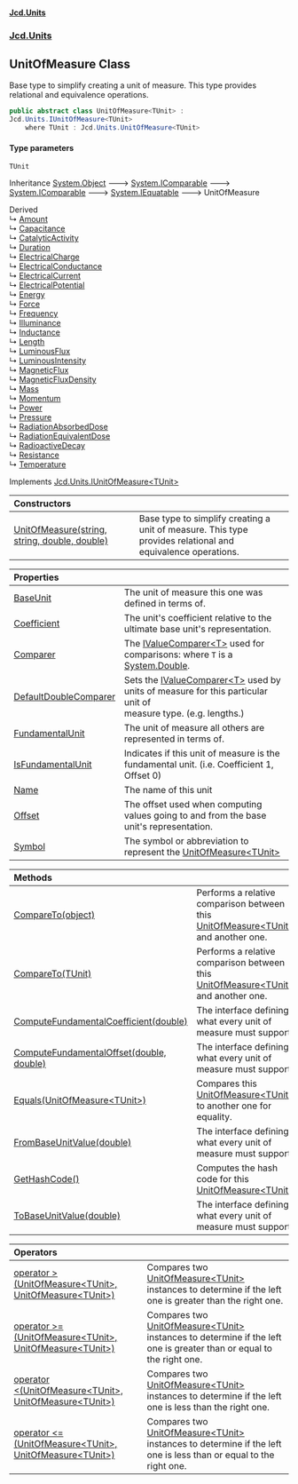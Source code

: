 #### [Jcd.Units](index.md 'index')
### [Jcd.Units](Jcd.Units.md 'Jcd.Units')

## UnitOfMeasure<TUnit> Class

Base type to simplify creating a unit of measure. This type provides relational and equivalence operations.

```csharp
public abstract class UnitOfMeasure<TUnit> :
Jcd.Units.IUnitOfMeasure<TUnit>
    where TUnit : Jcd.Units.UnitOfMeasure<TUnit>
```
#### Type parameters

<a name='Jcd.Units.UnitOfMeasure_TUnit_.TUnit'></a>

`TUnit`

Inheritance [System.Object](https://docs.microsoft.com/en-us/dotnet/api/System.Object 'System.Object') &#129106; [System.IComparable](https://docs.microsoft.com/en-us/dotnet/api/System.IComparable 'System.IComparable') &#129106; [System.IComparable](https://docs.microsoft.com/en-us/dotnet/api/System.IComparable 'System.IComparable') &#129106; [System.IEquatable](https://docs.microsoft.com/en-us/dotnet/api/System.IEquatable 'System.IEquatable') &#129106; UnitOfMeasure<TUnit>

Derived  
&#8627; [Amount](Jcd.Units.UnitTypes.Amount.md 'Jcd.Units.UnitTypes.Amount')  
&#8627; [Capacitance](Jcd.Units.UnitTypes.Capacitance.md 'Jcd.Units.UnitTypes.Capacitance')  
&#8627; [CatalyticActivity](Jcd.Units.UnitTypes.CatalyticActivity.md 'Jcd.Units.UnitTypes.CatalyticActivity')  
&#8627; [Duration](Jcd.Units.UnitTypes.Duration.md 'Jcd.Units.UnitTypes.Duration')  
&#8627; [ElectricalCharge](Jcd.Units.UnitTypes.ElectricalCharge.md 'Jcd.Units.UnitTypes.ElectricalCharge')  
&#8627; [ElectricalConductance](Jcd.Units.UnitTypes.ElectricalConductance.md 'Jcd.Units.UnitTypes.ElectricalConductance')  
&#8627; [ElectricalCurrent](Jcd.Units.UnitTypes.ElectricalCurrent.md 'Jcd.Units.UnitTypes.ElectricalCurrent')  
&#8627; [ElectricalPotential](Jcd.Units.UnitTypes.ElectricalPotential.md 'Jcd.Units.UnitTypes.ElectricalPotential')  
&#8627; [Energy](Jcd.Units.UnitTypes.Energy.md 'Jcd.Units.UnitTypes.Energy')  
&#8627; [Force](Jcd.Units.UnitTypes.Force.md 'Jcd.Units.UnitTypes.Force')  
&#8627; [Frequency](Jcd.Units.UnitTypes.Frequency.md 'Jcd.Units.UnitTypes.Frequency')  
&#8627; [Illuminance](Jcd.Units.UnitTypes.Illuminance.md 'Jcd.Units.UnitTypes.Illuminance')  
&#8627; [Inductance](Jcd.Units.UnitTypes.Inductance.md 'Jcd.Units.UnitTypes.Inductance')  
&#8627; [Length](Jcd.Units.UnitTypes.Length.md 'Jcd.Units.UnitTypes.Length')  
&#8627; [LuminousFlux](Jcd.Units.UnitTypes.LuminousFlux.md 'Jcd.Units.UnitTypes.LuminousFlux')  
&#8627; [LuminousIntensity](Jcd.Units.UnitTypes.LuminousIntensity.md 'Jcd.Units.UnitTypes.LuminousIntensity')  
&#8627; [MagneticFlux](Jcd.Units.UnitTypes.MagneticFlux.md 'Jcd.Units.UnitTypes.MagneticFlux')  
&#8627; [MagneticFluxDensity](Jcd.Units.UnitTypes.MagneticFluxDensity.md 'Jcd.Units.UnitTypes.MagneticFluxDensity')  
&#8627; [Mass](Jcd.Units.UnitTypes.Mass.md 'Jcd.Units.UnitTypes.Mass')  
&#8627; [Momentum](Jcd.Units.UnitTypes.Momentum.md 'Jcd.Units.UnitTypes.Momentum')  
&#8627; [Power](Jcd.Units.UnitTypes.Power.md 'Jcd.Units.UnitTypes.Power')  
&#8627; [Pressure](Jcd.Units.UnitTypes.Pressure.md 'Jcd.Units.UnitTypes.Pressure')  
&#8627; [RadiationAbsorbedDose](Jcd.Units.UnitTypes.RadiationAbsorbedDose.md 'Jcd.Units.UnitTypes.RadiationAbsorbedDose')  
&#8627; [RadiationEquivalentDose](Jcd.Units.UnitTypes.RadiationEquivalentDose.md 'Jcd.Units.UnitTypes.RadiationEquivalentDose')  
&#8627; [RadioactiveDecay](Jcd.Units.UnitTypes.RadioactiveDecay.md 'Jcd.Units.UnitTypes.RadioactiveDecay')  
&#8627; [Resistance](Jcd.Units.UnitTypes.Resistance.md 'Jcd.Units.UnitTypes.Resistance')  
&#8627; [Temperature](Jcd.Units.UnitTypes.Temperature.md 'Jcd.Units.UnitTypes.Temperature')

Implements [Jcd.Units.IUnitOfMeasure&lt;](Jcd.Units.IUnitOfMeasure_TUnit_.md 'Jcd.Units.IUnitOfMeasure<TUnit>')[TUnit](Jcd.Units.UnitOfMeasure_TUnit_.md#Jcd.Units.UnitOfMeasure_TUnit_.TUnit 'Jcd.Units.UnitOfMeasure<TUnit>.TUnit')[&gt;](Jcd.Units.IUnitOfMeasure_TUnit_.md 'Jcd.Units.IUnitOfMeasure<TUnit>')

| Constructors | |
| :--- | :--- |
| [UnitOfMeasure(string, string, double, double)](Jcd.Units.UnitOfMeasure_TUnit_.UnitOfMeasure(string,string,double,double).md 'Jcd.Units.UnitOfMeasure<TUnit>.UnitOfMeasure(string, string, double, double)') | Base type to simplify creating a unit of measure. This type provides relational and equivalence operations. |

| Properties | |
| :--- | :--- |
| [BaseUnit](Jcd.Units.UnitOfMeasure_TUnit_.BaseUnit.md 'Jcd.Units.UnitOfMeasure<TUnit>.BaseUnit') | The unit of measure this one was defined in terms of. |
| [Coefficient](Jcd.Units.UnitOfMeasure_TUnit_.Coefficient.md 'Jcd.Units.UnitOfMeasure<TUnit>.Coefficient') | The unit's coefficient relative to the ultimate base unit's representation. |
| [Comparer](Jcd.Units.UnitOfMeasure_TUnit_.Comparer.md 'Jcd.Units.UnitOfMeasure<TUnit>.Comparer') | The [IValueComparer&lt;T&gt;](Jcd.Units.IValueComparer_T_.md 'Jcd.Units.IValueComparer<T>') used for comparisons: where `T` is a [System.Double](https://docs.microsoft.com/en-us/dotnet/api/System.Double 'System.Double'). |
| [DefaultDoubleComparer](Jcd.Units.UnitOfMeasure_TUnit_.DefaultDoubleComparer.md 'Jcd.Units.UnitOfMeasure<TUnit>.DefaultDoubleComparer') | Sets the [IValueComparer&lt;T&gt;](Jcd.Units.IValueComparer_T_.md 'Jcd.Units.IValueComparer<T>') used by units of measure for this particular unit of<br/>measure type. (e.g. lengths.) |
| [FundamentalUnit](Jcd.Units.UnitOfMeasure_TUnit_.FundamentalUnit.md 'Jcd.Units.UnitOfMeasure<TUnit>.FundamentalUnit') | The unit of measure all others are represented in terms of. |
| [IsFundamentalUnit](Jcd.Units.UnitOfMeasure_TUnit_.IsFundamentalUnit.md 'Jcd.Units.UnitOfMeasure<TUnit>.IsFundamentalUnit') | Indicates if this unit of measure is the fundamental unit. (i.e. Coefficient 1, Offset 0) |
| [Name](Jcd.Units.UnitOfMeasure_TUnit_.Name.md 'Jcd.Units.UnitOfMeasure<TUnit>.Name') | The name of this unit |
| [Offset](Jcd.Units.UnitOfMeasure_TUnit_.Offset.md 'Jcd.Units.UnitOfMeasure<TUnit>.Offset') | The offset used when computing values going to and from the base unit's representation. |
| [Symbol](Jcd.Units.UnitOfMeasure_TUnit_.Symbol.md 'Jcd.Units.UnitOfMeasure<TUnit>.Symbol') | The symbol or abbreviation to represent the [UnitOfMeasure&lt;TUnit&gt;](Jcd.Units.UnitOfMeasure_TUnit_.md 'Jcd.Units.UnitOfMeasure<TUnit>') |

| Methods | |
| :--- | :--- |
| [CompareTo(object)](Jcd.Units.UnitOfMeasure_TUnit_.CompareTo(object).md 'Jcd.Units.UnitOfMeasure<TUnit>.CompareTo(object)') | Performs a relative comparison between this [UnitOfMeasure&lt;TUnit&gt;](Jcd.Units.UnitOfMeasure_TUnit_.md 'Jcd.Units.UnitOfMeasure<TUnit>') and another one. |
| [CompareTo(TUnit)](Jcd.Units.UnitOfMeasure_TUnit_.CompareTo(TUnit).md 'Jcd.Units.UnitOfMeasure<TUnit>.CompareTo(TUnit)') | Performs a relative comparison between this [UnitOfMeasure&lt;TUnit&gt;](Jcd.Units.UnitOfMeasure_TUnit_.md 'Jcd.Units.UnitOfMeasure<TUnit>') and another one. |
| [ComputeFundamentalCoefficient(double)](Jcd.Units.UnitOfMeasure_TUnit_.ComputeFundamentalCoefficient(double).md 'Jcd.Units.UnitOfMeasure<TUnit>.ComputeFundamentalCoefficient(double)') | The interface defining what every unit of measure must support. |
| [ComputeFundamentalOffset(double, double)](Jcd.Units.UnitOfMeasure_TUnit_.ComputeFundamentalOffset(double,double).md 'Jcd.Units.UnitOfMeasure<TUnit>.ComputeFundamentalOffset(double, double)') | The interface defining what every unit of measure must support. |
| [Equals(UnitOfMeasure&lt;TUnit&gt;)](Jcd.Units.UnitOfMeasure_TUnit_.Equals(Jcd.Units.UnitOfMeasure_TUnit_).md 'Jcd.Units.UnitOfMeasure<TUnit>.Equals(Jcd.Units.UnitOfMeasure<TUnit>)') | Compares this [UnitOfMeasure&lt;TUnit&gt;](Jcd.Units.UnitOfMeasure_TUnit_.md 'Jcd.Units.UnitOfMeasure<TUnit>') to another one for equality. |
| [FromBaseUnitValue(double)](Jcd.Units.UnitOfMeasure_TUnit_.FromBaseUnitValue(double).md 'Jcd.Units.UnitOfMeasure<TUnit>.FromBaseUnitValue(double)') | The interface defining what every unit of measure must support. |
| [GetHashCode()](Jcd.Units.UnitOfMeasure_TUnit_.GetHashCode().md 'Jcd.Units.UnitOfMeasure<TUnit>.GetHashCode()') | Computes the hash code for this [UnitOfMeasure&lt;TUnit&gt;](Jcd.Units.UnitOfMeasure_TUnit_.md 'Jcd.Units.UnitOfMeasure<TUnit>') |
| [ToBaseUnitValue(double)](Jcd.Units.UnitOfMeasure_TUnit_.ToBaseUnitValue(double).md 'Jcd.Units.UnitOfMeasure<TUnit>.ToBaseUnitValue(double)') | The interface defining what every unit of measure must support. |

| Operators | |
| :--- | :--- |
| [operator &gt;(UnitOfMeasure&lt;TUnit&gt;, UnitOfMeasure&lt;TUnit&gt;)](Jcd.Units.UnitOfMeasure_TUnit_.op_GreaterThan(Jcd.Units.UnitOfMeasure_TUnit_,Jcd.Units.UnitOfMeasure_TUnit_).md 'Jcd.Units.UnitOfMeasure<TUnit>.op_GreaterThan(Jcd.Units.UnitOfMeasure<TUnit>, Jcd.Units.UnitOfMeasure<TUnit>)') | Compares two [UnitOfMeasure&lt;TUnit&gt;](Jcd.Units.UnitOfMeasure_TUnit_.md 'Jcd.Units.UnitOfMeasure<TUnit>') instances to determine if the left one is greater than the right one. |
| [operator &gt;=(UnitOfMeasure&lt;TUnit&gt;, UnitOfMeasure&lt;TUnit&gt;)](Jcd.Units.UnitOfMeasure_TUnit_.op_GreaterThanOrEqual(Jcd.Units.UnitOfMeasure_TUnit_,Jcd.Units.UnitOfMeasure_TUnit_).md 'Jcd.Units.UnitOfMeasure<TUnit>.op_GreaterThanOrEqual(Jcd.Units.UnitOfMeasure<TUnit>, Jcd.Units.UnitOfMeasure<TUnit>)') | Compares two [UnitOfMeasure&lt;TUnit&gt;](Jcd.Units.UnitOfMeasure_TUnit_.md 'Jcd.Units.UnitOfMeasure<TUnit>') instances to determine if the left one is greater than or equal to the right one. |
| [operator &lt;(UnitOfMeasure&lt;TUnit&gt;, UnitOfMeasure&lt;TUnit&gt;)](Jcd.Units.UnitOfMeasure_TUnit_.op_LessThan(Jcd.Units.UnitOfMeasure_TUnit_,Jcd.Units.UnitOfMeasure_TUnit_).md 'Jcd.Units.UnitOfMeasure<TUnit>.op_LessThan(Jcd.Units.UnitOfMeasure<TUnit>, Jcd.Units.UnitOfMeasure<TUnit>)') | Compares two [UnitOfMeasure&lt;TUnit&gt;](Jcd.Units.UnitOfMeasure_TUnit_.md 'Jcd.Units.UnitOfMeasure<TUnit>') instances to determine if the left one is less than the right one. |
| [operator &lt;=(UnitOfMeasure&lt;TUnit&gt;, UnitOfMeasure&lt;TUnit&gt;)](Jcd.Units.UnitOfMeasure_TUnit_.op_LessThanOrEqual(Jcd.Units.UnitOfMeasure_TUnit_,Jcd.Units.UnitOfMeasure_TUnit_).md 'Jcd.Units.UnitOfMeasure<TUnit>.op_LessThanOrEqual(Jcd.Units.UnitOfMeasure<TUnit>, Jcd.Units.UnitOfMeasure<TUnit>)') | Compares two [UnitOfMeasure&lt;TUnit&gt;](Jcd.Units.UnitOfMeasure_TUnit_.md 'Jcd.Units.UnitOfMeasure<TUnit>') instances to determine if the left one is less than or equal to the right one. |
